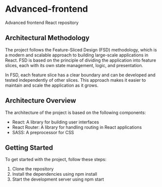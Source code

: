 # Advanced-frontend
Advanced frontend React repository

## Architectural Methodology
The project follows the Feature-Sliced Design (FSD) methodology, which is a modern and scalable approach to building large-scale applications in React. FSD is based on the principle of dividing the application into feature slices, each with its own state management, logic, and presentation.

In FSD, each feature slice has a clear boundary and can be developed and tested independently of other slices. This approach makes it easier to maintain and scale the application as it grows.

## Architecture Overview
The architecture of the project is based on the following components:

* React: A library for building user interfaces
* React Router: A library for handling routing in React applications
* SASS: A preprocessor for CSS

## Getting Started
To get started with the project, follow these steps:

1. Clone the repository
2. Install the dependencies using npm install
3. Start the development server using npm start
